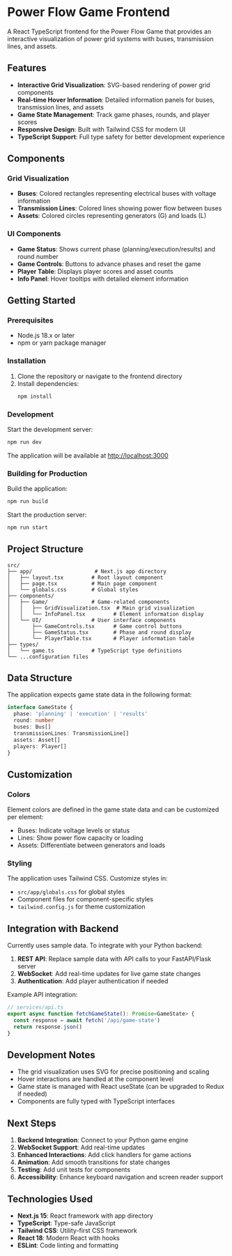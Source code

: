 # Power Flow Game Frontend

A React TypeScript frontend for the Power Flow Game that provides an interactive visualization of power grid systems with buses, transmission lines, and assets.

## Features

- **Interactive Grid Visualization**: SVG-based rendering of power grid components
- **Real-time Hover Information**: Detailed information panels for buses, transmission lines, and assets
- **Game State Management**: Track game phases, rounds, and player scores
- **Responsive Design**: Built with Tailwind CSS for modern UI
- **TypeScript Support**: Full type safety for better development experience

## Components

### Grid Visualization
- **Buses**: Colored rectangles representing electrical buses with voltage information
- **Transmission Lines**: Colored lines showing power flow between buses
- **Assets**: Colored circles representing generators (G) and loads (L)

### UI Components
- **Game Status**: Shows current phase (planning/execution/results) and round number
- **Game Controls**: Buttons to advance phases and reset the game
- **Player Table**: Displays player scores and asset counts
- **Info Panel**: Hover tooltips with detailed element information

## Getting Started

### Prerequisites
- Node.js 18.x or later
- npm or yarn package manager

### Installation

1. Clone the repository or navigate to the frontend directory
2. Install dependencies:
   ```bash
   npm install
   ```

### Development

Start the development server:
```bash
npm run dev
```

The application will be available at [http://localhost:3000](http://localhost:3000)

### Building for Production

Build the application:
```bash
npm run build
```

Start the production server:
```bash
npm run start
```

## Project Structure

```
src/
├── app/                    # Next.js app directory
│   ├── layout.tsx         # Root layout component
│   ├── page.tsx           # Main page component
│   └── globals.css        # Global styles
├── components/
│   ├── Game/              # Game-related components
│   │   ├── GridVisualization.tsx  # Main grid visualization
│   │   └── InfoPanel.tsx         # Element information display
│   └── UI/                # User interface components
│       ├── GameControls.tsx      # Game control buttons
│       ├── GameStatus.tsx        # Phase and round display
│       └── PlayerTable.tsx       # Player information table
├── types/
│   └── game.ts            # TypeScript type definitions
└── ...configuration files
```

## Data Structure

The application expects game state data in the following format:

```typescript
interface GameState {
  phase: 'planning' | 'execution' | 'results'
  round: number
  buses: Bus[]
  transmissionLines: TransmissionLine[]
  assets: Asset[]
  players: Player[]
}
```

## Customization

### Colors
Element colors are defined in the game state data and can be customized per element:
- Buses: Indicate voltage levels or status
- Lines: Show power flow capacity or loading
- Assets: Differentiate between generators and loads

### Styling
The application uses Tailwind CSS. Customize styles in:
- `src/app/globals.css` for global styles
- Component files for component-specific styles
- `tailwind.config.js` for theme customization

## Integration with Backend

Currently uses sample data. To integrate with your Python backend:

1. **REST API**: Replace sample data with API calls to your FastAPI/Flask server
2. **WebSocket**: Add real-time updates for live game state changes
3. **Authentication**: Add player authentication if needed

Example API integration:
```typescript
// services/api.ts
export async function fetchGameState(): Promise<GameState> {
  const response = await fetch('/api/game-state')
  return response.json()
}
```

## Development Notes

- The grid visualization uses SVG for precise positioning and scaling
- Hover interactions are handled at the component level
- Game state is managed with React useState (can be upgraded to Redux if needed)
- Components are fully typed with TypeScript interfaces

## Next Steps

1. **Backend Integration**: Connect to your Python game engine
2. **WebSocket Support**: Add real-time updates
3. **Enhanced Interactions**: Add click handlers for game actions
4. **Animation**: Add smooth transitions for state changes
5. **Testing**: Add unit tests for components
6. **Accessibility**: Enhance keyboard navigation and screen reader support

## Technologies Used

- **Next.js 15**: React framework with app directory
- **TypeScript**: Type-safe JavaScript
- **Tailwind CSS**: Utility-first CSS framework
- **React 18**: Modern React with hooks
- **ESLint**: Code linting and formatting